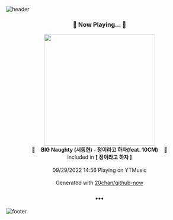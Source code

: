 ![header](https://capsule-render.vercel.app/api?type=wave&height=170&section=header&text=Hi.%20I'm%20SHIFT&fontColor=090707&fontAlignX=45&fontAlignY=65&fontSize=100)

<h3 align="center">🎵 Now Playing... 🎵</h3>
<p align="center">
  <a href="https://music.youtube.com/watch?v=OlXr5YD-MWA">
    <img width="300" src="https://lh3.googleusercontent.com/plFuJqbav1yVEIBP0i0lSwLm10agsJn_CRX3r4CtCYIL56_3VVxz-j9wyRMAkqOFHlILzK16Tixj0qc">
  </a>
  <br>
  🎵&nbsp&nbsp&nbsp <b>BIG Naughty (서동현) - 정이라고 하자(feat. 10CM)</b> &nbsp&nbsp&nbsp🎵
  <br>
  included in <b>[ 정이라고 하자 ]</b>
  
  <br />
  <br />
  09/29/2022 14:56 Playing on YTMusic
  <br />
  <br />
  Generated with <a href="https://github.com/20chan/github-now">20chan/github-now</a>
</p>

<h3 align="center">•••</h3>

![footer](https://capsule-render.vercel.app/api?type=wave&height=150&section=footer)
